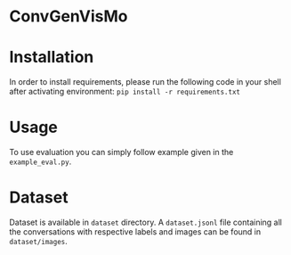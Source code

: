 # ConvGenVisMo

# Installation
In order to install requirements, please run the following code in your shell after activating environment:
`pip install -r requirements.txt`

# Usage
To use evaluation you can simply follow example given in the `example_eval.py`.

# Dataset
Dataset is available in `dataset` directory. A `dataset.jsonl` file containing all the conversations with respective labels and images can be found in `dataset/images`.
